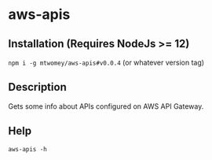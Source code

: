 # aws-apis

## Installation (Requires NodeJs >= 12)

`npm i -g mtwomey/aws-apis#v0.0.4` (or whatever version tag)

## Description
Gets some info about APIs configured on AWS API Gateway.

## Help

`aws-apis -h`
